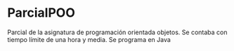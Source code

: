 # ParcialPOO
Parcial de la asignatura de programación orientada objetos. Se contaba con tiempo límite de una hora y media.  Se programa en Java

